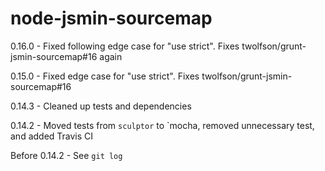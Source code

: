 # node-jsmin-sourcemap
0.16.0 - Fixed following edge case for "use strict". Fixes twolfson/grunt-jsmin-sourcemap#16 again

0.15.0 - Fixed edge case for "use strict". Fixes twolfson/grunt-jsmin-sourcemap#16

0.14.3 - Cleaned up tests and dependencies

0.14.2 - Moved tests from `sculptor` to `mocha, removed unnecessary test, and added Travis CI

Before 0.14.2 - See `git log`
